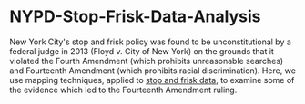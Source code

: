 # NYPD-Stop-Frisk-Data-Analysis

New York City's stop and frisk policy was found to be unconstitutional by a federal judge in 2013 (Floyd v. City of New York) on the grounds that it violated the Fourth Amendment (which prohibits unreasonable searches) and Fourteenth Amendment (which prohibits racial discrimination). Here, we use mapping techniques, applied to [stop and frisk data](https://5harad.com/data/sqf.RData), to examine some of the evidence which led to the Fourteenth Amendment ruling. 
